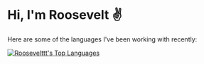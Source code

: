 # Hi, I'm Roosevelt ✌️

Here are some of the languages I've been working with recently:

[![Roosevelttt's Top Languages](https://github-readme-stats-rho-black-12.vercel.app/api/top-langs/?username=Roosevelttt&layout=compact&theme=dark&langs_count=8&hide_title=true)](https://github.com/Roosevelttt)